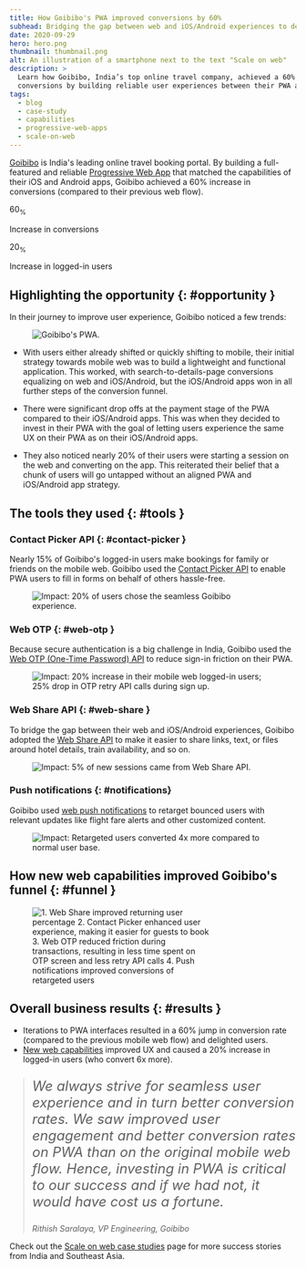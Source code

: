 ```yaml
---
title: How Goibibo's PWA improved conversions by 60%
subhead: Bridging the gap between web and iOS/Android experiences to delight users.
date: 2020-09-29
hero: hero.png
thumbnail: thumbnail.png
alt: An illustration of a smartphone next to the text "Scale on web"
description: >
  Learn how Goibibo, India’s top online travel company, achieved a 60% increase in
  conversions by building reliable user experiences between their PWA and iOS/Android apps. 
tags:
  - blog
  - case-study
  - capabilities
  - progressive-web-apps
  - scale-on-web
---
```


[Goibibo](https://goibibo.com) is India's leading online travel booking portal. By building a full-featured
and reliable [Progressive Web App](/pwa) that matched the capabilities of their iOS and Android
apps, Goibibo achieved a 60% increase in conversions (compared to their previous web flow).

<div class="w-stats">
  <div class="w-stat">
    <p class="w-stat__figure">60<sub class="w-stat__sub">%</sub></p>
    <p class="w-stat__desc">Increase in conversions</p>
  </div>
  <div class="w-stat">
    <p class="w-stat__figure">20<sub class="w-stat__sub">%</sub></p>
    <p class="w-stat__desc">Increase in logged-in users</p>
  </div>
</div>

## Highlighting the opportunity {: #opportunity }

In their journey to improve user experience, Goibibo noticed a few trends:

<figure class="w-figure">
  <img class="w-screenshot w-screenshot--filled w-figure--inline-right"
      src="mobile.png" 
      alt="Goibibo's PWA.">
</figure>

* With users either already shifted or quickly shifting to mobile, their initial strategy
  towards mobile web was to build a lightweight and functional application. This worked, with
  search-to-details-page conversions equalizing on web and iOS/Android, but the iOS/Android apps
  won in all further steps of the conversion funnel.

* There were significant drop offs at the payment stage of the PWA compared to their
  iOS/Android apps. This was when they decided to invest in their PWA with the goal of letting
  users experience the same UX on their PWA as on their iOS/Android apps.  

* They also noticed nearly 20% of their users were starting a session on the web and
  converting on the app. This reiterated their belief that a chunk of users will go untapped
  without an aligned PWA and iOS/Android app strategy.

## The tools they used {: #tools }

### Contact Picker API {: #contact-picker }

<div class="w-columns">
  <p>
    Nearly 15% of Goibibo's logged-in users make bookings for family or friends on the mobile web.
    Goibibo used the <a href="/contact-picker/">Contact Picker API</a> to enable PWA users to fill
    in forms on behalf of others hassle-free.
  </p>
  <figure class="w-figure">
    <img class="w-screenshot" 
        src="seamless.png"
        alt="Impact: 20% of users chose the seamless Goibibo experience.">
  </figure>
</div>

### Web OTP {: #web-otp }

<div class="w-columns">
  <p>
    Because secure authentication is a big challenge in India, Goibibo
    used the <a href="/web-otp/">Web OTP (One-Time Password) API</a>
    to reduce sign-in friction on their PWA.
  </p>
  <figure class="w-figure">
    <img class="w-screenshot" 
        src="logins.png" 
        alt="Impact: 20% increase in their mobile web logged-in users;
              25% drop in OTP retry API calls during sign up.">
  </figure>
</div>

### Web Share API {: #web-share }

<div class="w-columns">
  <p>
    To bridge the gap between their web and iOS/Android experiences,  Goibibo adopted the
    <a href="/web-share/">Web Share API</a> to make it easier to share  links, text, or files around hotel
    details, train availability, and so on.
  </p>
  <figure class="w-figure">
    <img class="w-screenshot" 
        src="web-share.png" 
        alt="Impact: 5% of new sessions came from Web Share API.">
  </figure>
</div>

### Push notifications {: #notifications}

<div class="w-columns">
  <p>
    Goibibo used <a href="https://developers.google.com/web/fundamentals/push-notifications">web push
    notifications</a> to retarget bounced users with relevant updates like flight fare alerts and other
    customized content.
  </p>
  <figure class="w-figure">
    <img class="w-screenshot" 
        src="conversions.png" 
        alt="Impact: Retargeted users converted 4x more compared to normal user base.">
  </figure>
</div>

## How new web capabilities improved Goibibo's funnel {: #funnel }

<style>
@media (min-width: 865px) {
  #funnel {
    max-width: 75%;
  }
}
</style>

<figure class="w-figure">
  <img class="w-screenshot"
       src="funnel.png"
       id="funnel"
       alt="1. Web Share improved returning user percentage
            2. Contact Picker enhanced user experience, making it easier for guests to book
            3. Web OTP reduced friction during transactions, resulting in less time spent on OTP screen and less retry API calls
            4. Push notifications improved conversions of retargeted users">
</figure>

## Overall business results {: #results }

+   Iterations to PWA interfaces resulted in a 60% jump in conversion rate (compared to the
    previous mobile web flow) and delighted users.
+   [New web capabilities](https://web.dev/fugu-status/) improved UX and caused a 20% increase
    in logged-in users (who convert 6x more).

<blockquote>
  <p style="font-style: italic; font-size: 1.5rem;">
    We always strive for seamless user experience and in turn better  conversion rates. We saw
    improved user engagement and better conversion rates on PWA than on the original mobile web flow.
    Hence,  investing in PWA is critical to our success and if we had not, it would have cost us a
    fortune.
  </p>
  <cite>Rithish Saralaya, VP Engineering, Goibibo</cite>
</blockquote>

Check out the [Scale on web case studies](/tags/scale-on-web) page for more
success stories from India and Southeast Asia.
